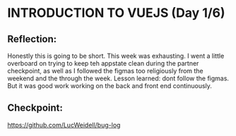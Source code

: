 # INTRODUCTION TO VUEJS (Day 1/6)

## Reflection:
Honestly this is going to be short. This week was exhausting.
I went a little overboard on trying to keep teh appstate clean during the partner checkpoint, as well
as I followed the figmas too religiously from the weekend and the through the week.
Lesson learned: dont follow the figmas. But it was good work working on the back and front end continuously.

## Checkpoint:
https://github.com/LucWeidell/bug-log